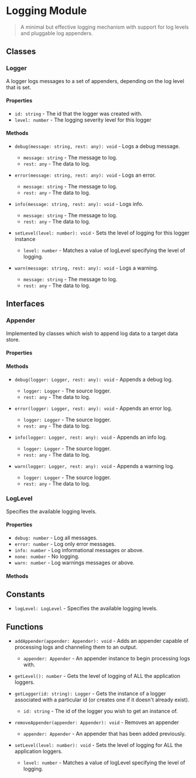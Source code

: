 # Logging Module

> A minimal but effective logging mechanism with support for log levels and pluggable log appenders.

## Classes


### Logger

A logger logs messages to a set of appenders, depending on the log level that is set.

#### Properties

* `id: string` - The id that the logger was created with.
* `level: number` - The logging severity level for this logger

#### Methods


* `debug(message: string, rest: any): void` - Logs a debug message.
  * `message: string` - The message to log.
  * `rest: any` - The data to log.



* `error(message: string, rest: any): void` - Logs an error.
  * `message: string` - The message to log.
  * `rest: any` - The data to log.



* `info(message: string, rest: any): void` - Logs info.
  * `message: string` - The message to log.
  * `rest: any` - The data to log.



* `setLevel(level: number): void` - Sets the level of logging for this logger instance
  * `level: number` - Matches a value of logLevel specifying the level of logging.



* `warn(message: string, rest: any): void` - Logs a warning.
  * `message: string` - The message to log.
  * `rest: any` - The data to log.




## Interfaces


### Appender

Implemented by classes which wish to append log data to a target data store.

#### Properties


#### Methods


* `debug(logger: Logger, rest: any): void` - Appends a debug log.
  * `logger: Logger` - The source logger.
  * `rest: any` - The data to log.



* `error(logger: Logger, rest: any): void` - Appends an error log.
  * `logger: Logger` - The source logger.
  * `rest: any` - The data to log.



* `info(logger: Logger, rest: any): void` - Appends an info log.
  * `logger: Logger` - The source logger.
  * `rest: any` - The data to log.



* `warn(logger: Logger, rest: any): void` - Appends a warning log.
  * `logger: Logger` - The source logger.
  * `rest: any` - The data to log.




### LogLevel

Specifies the available logging levels.

#### Properties

* `debug: number` - Log all messages.
* `error: number` - Log only error messages.
* `info: number` - Log informational messages or above.
* `none: number` - No logging.
* `warn: number` - Log warnings messages or above.

#### Methods



## Constants

* `logLevel: LogLevel` - Specifies the available logging levels.

## Functions


* `addAppender(appender: Appender): void` - Adds an appender capable of processing logs and channeling them to an output.
  * `appender: Appender` - An appender instance to begin processing logs with.



* `getLevel(): number` - Gets the level of logging of ALL the application loggers.


* `getLogger(id: string): Logger` - Gets the instance of a logger associated with a particular id (or creates one if it doesn&#x27;t already exist).
  * `id: string` - The id of the logger you wish to get an instance of.


* `removeAppender(appender: Appender): void` - Removes an appender
  * `appender: Appender` - An appender that has been added previously.



* `setLevel(level: number): void` - Sets the level of logging for ALL the application loggers.
  * `level: number` - Matches a value of logLevel specifying the level of logging.


